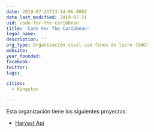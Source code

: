 ```yaml
---
date: 2019-07-21T23:14:06.000Z
date_last_modified: 2019-07-21
uid: code-for-the-caribbean
title: 'Code For The Caribbean'
legal_name: 
description: ''
org_type: Organización civil sin fines de lucro (ONG)
website: 
year_founded: 
facebook: 
twitter: 
tags:

cities: 
  - Kingston

---
```


Esta organización tiene los siguientes proyectos:

- [Harvest Api](/proyectos/harvest-api)
